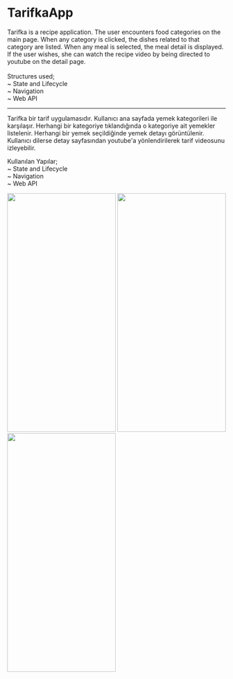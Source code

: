 # TarifkaApp

Tarifka is a recipe application.
The user encounters food categories on the main page. When any category is clicked, the dishes related to that category are listed. When any meal is selected, the meal detail is displayed.
 If the user wishes, she can watch the recipe video by being directed to youtube on the detail page.<br>
 <br>
 Structures used;<br>
 ~ State and Lifecycle<br>
 ~ Navigation<br>
 ~ Web API<br>
 ******************
 Tarifka bir tarif uygulamasıdır. Kullanıcı ana sayfada yemek kategorileri ile karşılaşır. Herhangi bir kategoriye tıklandığında o kategoriye ait yemekler listelenir. Herhangi bir yemek seçildiğinde yemek detayı görüntülenir. Kullanıcı dilerse detay sayfasından youtube'a yönlendirilerek tarif videosunu izleyebilir.<br>

Kullanılan Yapılar;<br>
~ State and Lifecycle<br>
~ Navigation<br>
~ Web API<br>
<p/><p/>

<img src="https://user-images.githubusercontent.com/77547205/190260472-b24543df-db13-4f1b-b17a-d35a3ee73718.png" height="550" width="250">
<img src="https://user-images.githubusercontent.com/77547205/190260475-63fb9211-7a64-490a-8b98-bd68b09f2652.png" height="550" width="250">
<img src="https://user-images.githubusercontent.com/77547205/190260470-fd08d19a-9636-4625-9f15-1ec24858ab60.png" height="550" width="250">

